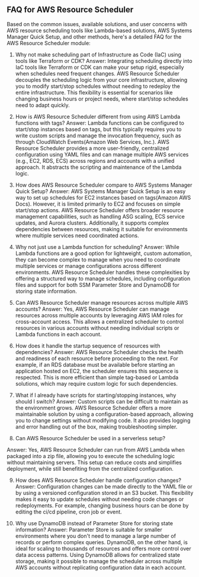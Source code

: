 ## FAQ for AWS Resource Scheduler
Based on the common issues, available solutions, and user concerns with AWS resource scheduling tools like Lambda-based solutions, AWS Systems Manager Quick Setup, and other methods, here's a detailed FAQ for the AWS Resource Scheduler module:

1. Why not make scheduling part of Infrastructure as Code (IaC) using tools like Terraform or CDK?
Answer: Integrating scheduling directly into IaC tools like Terraform or CDK can make your setup rigid, especially when schedules need frequent changes. AWS Resource Scheduler decouples the scheduling logic from your core infrastructure, allowing you to modify start/stop schedules without needing to redeploy the entire infrastructure. This flexibility is essential for scenarios like changing business hours or project needs, where start/stop schedules need to adapt quickly.

2. How is AWS Resource Scheduler different from using AWS Lambda functions with tags?
Answer: Lambda functions can be configured to start/stop instances based on tags, but this typically requires you to write custom scripts and manage the invocation frequency, such as through CloudWatch Events​(Amazon Web Services, Inc.). AWS Resource Scheduler provides a more user-friendly, centralized configuration using YAML files and can manage multiple AWS services (e.g., EC2, RDS, ECS) across regions and accounts with a unified approach. It abstracts the scripting and maintenance of the Lambda logic.

3. How does AWS Resource Scheduler compare to AWS Systems Manager Quick Setup?
Answer: AWS Systems Manager Quick Setup is an easy way to set up schedules for EC2 instances based on tags​(Amazon AWS Docs). However, it is limited primarily to EC2 and focuses on simple start/stop actions. AWS Resource Scheduler offers broader resource management capabilities, such as handling ASG scaling, ECS service updates, and Aurora clusters. Additionally, it supports complex dependencies between resources, making it suitable for environments where multiple services need coordinated actions.

4. Why not just use a Lambda function for scheduling?
Answer: While Lambda functions are a good option for lightweight, custom automation, they can become complex to manage when you need to coordinate multiple services or manage configurations across different environments. AWS Resource Scheduler handles these complexities by offering a structured way to manage schedules, including configuration files and support for both SSM Parameter Store and DynamoDB for storing state information.

5. Can AWS Resource Scheduler manage resources across multiple AWS accounts?
Answer: Yes, AWS Resource Scheduler can manage resources across multiple accounts by leveraging AWS IAM roles for cross-account access. This allows a centralized scheduler to control resources in various accounts without needing individual scripts or Lambda functions in each account.

6. How does it handle the startup sequence of resources with dependencies?
Answer: AWS Resource Scheduler checks the health and readiness of each resource before proceeding to the next. For example, if an RDS database must be available before starting an application hosted on EC2, the scheduler ensures this sequence is respected. This is more efficient than simple tag-based or Lambda solutions, which may require custom logic for such dependencies.

7. What if I already have scripts for starting/stopping instances, why should I switch?
Answer: Custom scripts can be difficult to maintain as the environment grows. AWS Resource Scheduler offers a more maintainable solution by using a configuration-based approach, allowing you to change settings without modifying code. It also provides logging and error handling out of the box, making troubleshooting simpler.
8. Can AWS Resource Scheduler be used in a serverless setup?

Answer: Yes, AWS Resource Scheduler can run from AWS Lambda when packaged into a zip file, allowing you to execute the scheduling logic without maintaining servers. This setup can reduce costs and simplifies deployment, while still benefiting from the centralized configuration.

9. How does AWS Resource Scheduler handle configuration changes?
Answer: Configuration changes can be made directly to the YAML file or by using a versioned configuration stored in an S3 bucket. This flexibility makes it easy to update schedules without needing code changes or redeployments. For example, changing business hours can be done by editing the ci/cd pipeline, cron job or event.

10. Why use DynamoDB instead of Parameter Store for storing state information?
Answer: Parameter Store is suitable for smaller environments where you don't need to manage a large number of records or perform complex queries. DynamoDB, on the other hand, is ideal for scaling to thousands of resources and offers more control over data access patterns. Using DynamoDB allows for centralized state storage, making it possible to manage the scheduler across multiple AWS accounts without replicating configuration data in each account.